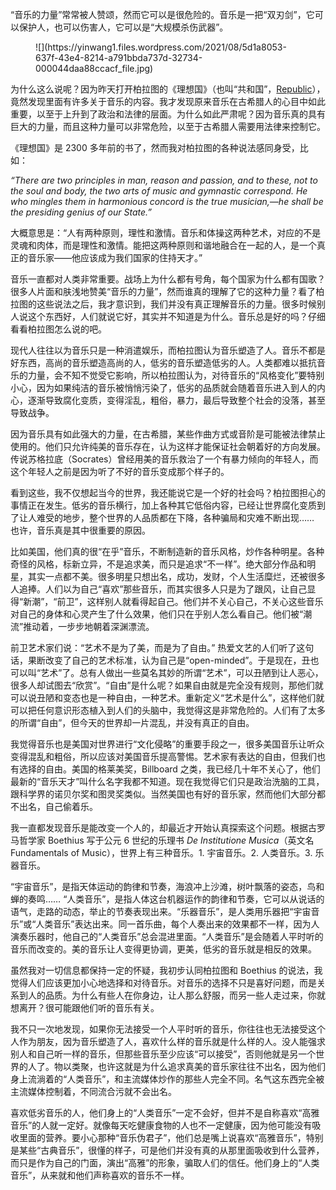 “音乐的力量”常常被人赞颂，然而它可以是很危险的。音乐是一把“双刃剑”，它可以保护人，也可以伤害人，它可以是“大规模杀伤武器”。

<figure class="wp-block-image">![](https://yinwang1.files.wordpress.com/2021/08/5d1a8053-637f-43e4-8214-a791bbda737d-32734-000044daa88ccacf_file.jpg)</figure>

为什么这么说呢？因为昨天打开柏拉图的《理想国》（也叫“共和国”，[Republic](https://www.gutenberg.org/files/1497/1497-h/1497-h.htm)），竟然发现里面有许多关于音乐的内容。我才发现原来音乐在古希腊人的心目中如此重要，以至于上升到了政治和法律的层面。为什么如此严肃呢？因为音乐真的具有巨大的力量，而且这种力量可以非常危险，以至于古希腊人需要用法律来控制它。

《理想国》是 2300 多年前的书了，然而我对柏拉图的各种说法感同身受，比如：

_“There are two principles in man, reason and passion, and to these, not to the soul and body, the two arts of music and gymnastic correspond. He who mingles them in harmonious concord is the true musician,—he shall be the presiding genius of our State.”_

大概意思是：“人有两种原则，理性和激情。音乐和体操这两种艺术，对应的不是灵魂和肉体，而是理性和激情。能把这两种原则和谐地融合在一起的人，是一个真正的音乐家——他应该成为我们国家的住持天才。”

音乐一直都对人类非常重要。战场上为什么都有号角，每个国家为什么都有国歌？很多人片面和肤浅地赞美“音乐的力量”，然而谁真的理解了它的这种力量？看了柏拉图的这些说法之后，我才意识到，我们并没有真正理解音乐的力量。很多时候别人说这个东西好，人们就说它好，其实并不知道是为什么。音乐总是好的吗？仔细看看柏拉图怎么说的吧。

现代人往往以为音乐只是一种消遣娱乐，而柏拉图认为音乐塑造了人。音乐不都是好东西，高尚的音乐塑造高尚的人，低劣的音乐塑造低劣的人。人类都难以抵抗音乐的力量，会不知不觉受它影响，所以柏拉图认为，对待音乐的“风格变化”要特别小心，因为如果纯洁的音乐被悄悄污染了，低劣的品质就会随着音乐进入到人的内心，逐渐导致腐化变质，变得淫乱，粗俗，暴力，最后导致整个社会的没落，甚至导致战争。

因为音乐具有如此强大的力量，在古希腊，某些作曲方式或音阶是可能被法律禁止使用的。他们只允许纯美的音乐存在，认为这样才能保证社会朝着好的方向发展。传说苏格拉底（Socrates）曾经用美的音乐救治了一个有暴力倾向的年轻人，而这个年轻人之前是因为听了不好的音乐变成那个样子的。

看到这些，我不仅想起当今的世界，我还能说它是一个好的社会吗？柏拉图担心的事情正在发生。低劣的音乐横行，加上各种其它低俗内容，已经让世界腐化变质到了让人难受的地步，整个世界的人品质都在下降，各种骗局和灾难不断出现…… 也许，音乐真是其中很重要的原因。

比如美国，他们真的很“在乎”音乐，不断制造新的音乐风格，炒作各种明星。各种奇怪的风格，标新立异，不是追求美，而只是追求“不一样”。绝大部分作品和明星，其实一点都不美。很多明星只想出名，成功，发财，个人生活糜烂，还被很多人追捧。人们以为自己“喜欢”那些音乐，而其实很多人只是为了跟风，让自己显得“新潮”，“前卫”，这样别人就看得起自己。他们并不关心自己，不关心这些音乐对自己的身体和心灵产生了什么效果，他们只在乎别人怎么看自己。他们被“潮流”推动着，一步步地朝着深渊漂流。

前卫艺术家们说：“艺术不是为了美，而是为了自由。” 热爱文艺的人们听了这句话，果断改变了自己的艺术标准，认为自己是“open-minded”。于是现在，丑也可以叫“艺术”了。总有人做出一些莫名其妙的所谓“艺术”，可以丑陋到让人恶心，很多人却试图去“欣赏”。“自由”是什么呢？如果自由就是完全没有规则，那他们就可以说丑陋和变态也是一种自由，一种艺术。重新定义“艺术是什么”，这样他们就可以把任何意识形态植入到人们的头脑中，我觉得这是非常危险的。人们有了太多的所谓“自由”，但今天的世界却一片混乱，并没有真正的自由。

我觉得音乐也是美国对世界进行“文化侵略”的重要手段之一，很多美国音乐让听众变得混乱和粗俗，所以应该对美国音乐提高警惕。艺术家有表达的自由，但我们也有选择的自由。美国的格莱美奖，Billboard 之类，我已经几十年不关心了，他们最新的“音乐天才”叫什么名字我都不知道。现在我觉得它们只是政治洗脑的工具，跟科学界的诺贝尔奖和图灵奖类似。当然美国也有好的音乐家，然而他们大部分都不出名，自己偷着乐。

我一直都发现音乐是能改变一个人的，却最近才开始认真探索这个问题。根据古罗马哲学家 Boethius 写于公元 6 世纪的乐理书 _De Institutione Musica_（英文名 Fundamentals of Music），世界上有三种音乐。1\. 宇宙音乐。2\. 人类音乐。3\. 乐器音乐。

“宇宙音乐”，是指天体运动的韵律和节奏，海浪冲上沙滩，树叶飘落的姿态，鸟和蝉的奏鸣…… “人类音乐”，是指人体这台机器运作的韵律和节奏，它可以从说话的语气，走路的动态，举止的节奏表现出来。“乐器音乐”，是人类用乐器把“宇宙音乐”或“人类音乐”表达出来。同一首乐曲，每个人奏出来的效果都不一样，因为人演奏乐器时，他自己的“人类音乐”总会混进里面。“人类音乐”是会随着人平时听的音乐而改变的。美的音乐让人变得更协调，更美，低劣的音乐就是相反的效果。

虽然我对一切信息都保持一定的怀疑，我初步认同柏拉图和 Boethius 的说法，我觉得人们应该更加小心地选择和对待音乐。对音乐的选择不只是喜好问题，而是关系到人的品质。为什么有些人在你身边，让人那么舒服，而另一些人走过来，你就想离开？很可能跟他们听的音乐有关。

我不只一次地发现，如果你无法接受一个人平时听的音乐，你往往也无法接受这个人作为朋友，因为音乐塑造了人，喜欢什么样的音乐就是什么样的人。没人能强求别人和自己听一样的音乐，但那些音乐至少应该“可以接受”，否则他就是另一个世界的人了。物以类聚，也许这就是为什么追求真美的音乐家往往不出名，因为他们身上流淌着的“人类音乐”，和主流媒体炒作的那些人完全不同。名气这东西完全被主流媒体控制着，不同流合污就不会出名。

喜欢低劣音乐的人，他们身上的“人类音乐”一定不会好，但并不是自称喜欢“高雅音乐”的人就一定好。就像每天吃健康食物的人也不一定健康，因为他可能没有吸收里面的营养。要小心那种“音乐伪君子”，他们总是嘴上说喜欢“高雅音乐”，特别是某些“古典音乐”，很懂的样子，可是他们并没有真的从那里面吸收到什么营养，而只是作为自己的门面，演出“高雅”的形象，骗取人们的信任。他们身上的“人类音乐”，从来就和他们声称喜欢的音乐不一样。
